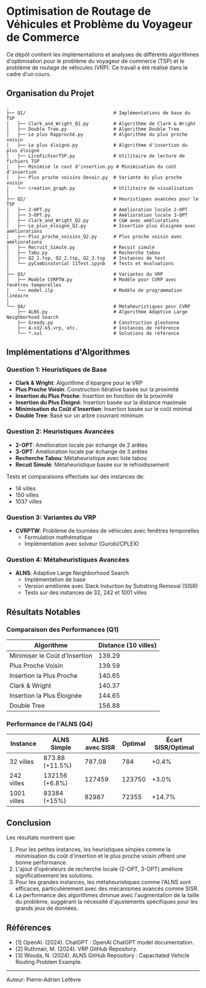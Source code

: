 # Optimisation de Routage de Véhicules et Problème du Voyageur de Commerce

Ce dépôt contient les implémentations et analyses de différents algorithmes d'optimisation pour le problème du voyageur de commerce (TSP) et le problème de routage de véhicules (VRP). Ce travail a été réalisé dans le cadre d'un cours.

## Organisation du Projet

```
.
├── Q1/                                # Implémentations de base du TSP
│   ├── Clark_and_Wright_Q1.py         # Algorithme de Clark & Wright
│   ├── Double Tree.py                 # Algorithme Double Tree
│   ├── Le plus Rapproché.py           # Algorithme du plus proche voisin
│   ├── Le plus éloigné.py             # Algorithme d'insertion du plus éloigné
│   ├── LireFichierTSP.py              # Utilitaire de lecture de fichiers TSP
│   ├── Minimisé le cout d'insertion.py # Minimisation du coût d'insertion
│   ├── Plus proche voisins Devoir.py  # Variante du plus proche voisin
│   └── creation_graph.py              # Utilitaire de visualisation
│
├── Q2/                                # Heuristiques avancées pour le TSP
│   ├── 2-OPT.py                       # Amélioration locale 2-OPT
│   ├── 3-OPT.py                       # Amélioration locale 3-OPT
│   ├── Clark_and_Wright_Q2.py         # C&W avec améliorations
│   ├── Le_plus_éloigné_Q2.py          # Insertion plus éloignée avec améliorations
│   ├── Plus_proche_voisins_Q2.py      # Plus proche voisin avec améliorations
│   ├── Recruit_Simulé.py              # Recuit simulé
│   ├── Tabu.py                        # Recherche tabou
│   ├── Q2_1.tsp, Q2_2.tsp, Q2_3.tsp   # Instances de test
│   └── pyCombinatorial 11Test.ipynb   # Tests et évaluations
│
├── Q3/                                # Variantes du VRP
│   ├── Modèle CVRPTW.py               # Modèle pour CVRP avec fenêtres temporelles
│   └── model.ilp                      # Modèle de programmation linéaire
│
└── Q4/                                # Métaheuristiques pour CVRP
    ├── ALNS.py                        # Algorithme Adaptive Large Neighborhood Search
    ├── Greedy.py                      # Construction gloutonne
    ├── A-n32-k5.vrp, etc.             # Instances de référence
    └── *.sol                          # Solutions de référence
```

## Implémentations d'Algorithmes

### Question 1: Heuristiques de Base

- **Clark & Wright**: Algorithme d'épargne pour le VRP
- **Plus Proche Voisin**: Construction itérative basée sur la proximité
- **Insertion du Plus Proche**: Insertion en fonction de la proximité
- **Insertion du Plus Éloigné**: Insertion basée sur la distance maximale
- **Minimisation du Coût d'Insertion**: Insertion basée sur le coût minimal
- **Double Tree**: Basé sur un arbre couvrant minimum

### Question 2: Heuristiques Avancées

- **2-OPT**: Amélioration locale par échange de 2 arêtes
- **3-OPT**: Amélioration locale par échange de 3 arêtes
- **Recherche Tabou**: Métaheuristique avec liste tabou
- **Recuit Simulé**: Métaheuristique basée sur le refroidissement

Tests et comparaisons effectués sur des instances de:
- 14 villes
- 150 villes
- 1037 villes

### Question 3: Variantes du VRP

- **CVRPTW**: Problème de tournées de véhicules avec fenêtres temporelles
  - Formulation mathématique
  - Implémentation avec solveur (Gurobi/CPLEX)

### Question 4: Métaheuristiques Avancées

- **ALNS**: Adaptive Large Neighborhood Search
  - Implémentation de base
  - Version améliorée avec Slack Induction by Substring Removal (SISR)
  - Tests sur des instances de 32, 242 et 1001 villes

## Résultats Notables

### Comparaison des Performances (Q1)

| Algorithme | Distance (10 villes) |
|------------|-------------|
| Minimiser le Coût d'Insertion | 139.29 |
| Plus Proche Voisin | 139.59 |
| Insertion la Plus Proche | 140.65 |
| Clark & Wright | 140.37 |
| Insertion la Plus Éloignée | 144.65 |
| Double Tree | 156.88 |

### Performance de l'ALNS (Q4)

| Instance | ALNS Simple | ALNS avec SISR | Optimal | Écart SISR/Optimal |
|----------|-------------|----------------|---------|-------------------|
| 32 villes | 873.88 (+11.5%) | 787.08 | 784 | +0.4% |
| 242 villes | 132156 (+6.8%) | 127459 | 123750 | +3.0% |
| 1001 villes | 83384 (+15%) | 82987 | 72355 | +14.7% |

## Conclusion

Les résultats montrent que:

1. Pour les petites instances, les heuristiques simples comme la minimisation du coût d'insertion et le plus proche voisin offrent une bonne performance.
2. L'ajout d'opérateurs de recherche locale (2-OPT, 3-OPT) améliore significativement les solutions.
3. Pour les grandes instances, les métaheuristiques comme l'ALNS sont efficaces, particulièrement avec des mécanismes avancés comme SISR.
4. La performance des algorithmes diminue avec l'augmentation de la taille du problème, suggérant la nécessité d'ajustements spécifiques pour les grands jeux de données.

## Références

- [1] OpenAI. (2024). ChatGPT : OpenAI ChatGPT model documentation.
- [2] Ruthmair, M. (2024). VRP GitHub Repository.
- [3] Wouda, N. (2024). ALNS GitHub Repository : Capacitated Vehicle Routing Problem Example.

---

Auteur: Pierre-Adrien Lefèvre